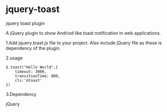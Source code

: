 # jquery-toast
jquery toast plugin 

A jQuery plugin to show Andriod like toast notification in web applications.

1.Add jquery.toast.js  file to your project. Also include jQuery file as these is dependency of the plugin.

2.usage 

	$.toast("Hello World",{
		timeout: 3000,
        transitionTime: 800,
        cls:'mtoast'
	})

3.Dependency

   jQuery

